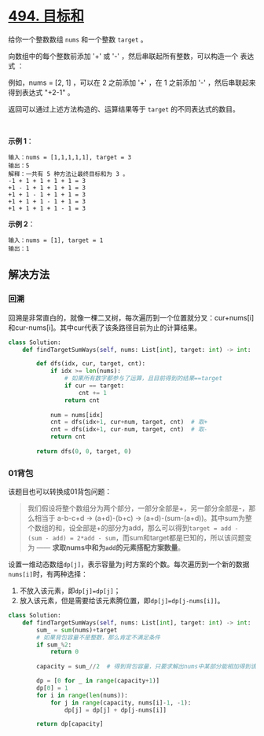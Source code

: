 # [494. 目标和](https://leetcode-cn.com/problems/target-sum/)

给你一个整数数组 `nums` 和一个整数 `target` 。

向数组中的每个整数前添加 '+' 或 '-' ，然后串联起所有整数，可以构造一个 表达式 ：

例如，nums = [2, 1] ，可以在 2 之前添加 '+' ，在 1 之前添加 '-' ，然后串联起来得到表达式 "+2-1" 。

返回可以通过上述方法构造的、运算结果等于 `target` 的不同表达式的数目。

 

**示例 1**：
```
输入：nums = [1,1,1,1,1], target = 3
输出：5
解释：一共有 5 种方法让最终目标和为 3 。
-1 + 1 + 1 + 1 + 1 = 3
+1 - 1 + 1 + 1 + 1 = 3
+1 + 1 - 1 + 1 + 1 = 3
+1 + 1 + 1 - 1 + 1 = 3
+1 + 1 + 1 + 1 - 1 = 3
```

**示例 2**：
```
输入：nums = [1], target = 1
输出：1
```

## 解决方法

### 回溯

回溯是非常直白的，就像一棵二叉树，每次遍历到一个位置就分叉：cur+nums[i]和cur-nums[i]。其中cur代表了该条路径目前为止的计算结果。


```py
class Solution:
    def findTargetSumWays(self, nums: List[int], target: int) -> int:

        def dfs(idx, cur, target, cnt):
            if idx >= len(nums):
                # 如果所有数字都参与了运算，且目前得到的结果==target
                if cur == target:
                    cnt += 1
                return cnt
            
            num = nums[idx]
            cnt = dfs(idx+1, cur+num, target, cnt)  # 取+
            cnt = dfs(idx+1, cur-num, target, cnt)  # 取-
            return cnt
        
        return dfs(0, 0, target, 0)
```

### 01背包

该题目也可以转换成01背包问题：

> 我们假设将整个数组分为两个部分，一部分全部是+，另一部分全部是-，那么相当于 a-b-c+d &rarr; (a+d)-(b+c) &rarr; (a+d)-(sum-(a+d))。其中sum为整个数组的和，设全部是+的部分为add，那么可以得到`target = add - (sum - add) = 2*add - sum`，而sum和target都是已知的，所以该问题变为 —— **求取nums中和为`add`的元素搭配方案数量**。

设置一维动态数组`dp[j]`，表示容量为`j`时方案的个数。每次遍历到一个新的数据`nums[i]`时，有两种选择：
1. 不放入该元素，即`dp[j]=dp[j]`；
2. 放入该元素，但是需要给该元素腾位置，即`dp[j]=dp[j-nums[i]]`。

```py
class Solution:
    def findTargetSumWays(self, nums: List[int], target: int) -> int:
        sum_ = sum(nums)+target
        # 如果背包容量不是整数，那么肯定不满足条件
        if sum_%2:
            return 0
        
        capacity = sum_//2  # 得到背包容量，只要求解出nums中某部分能相加得到该容量的不同表达式数目即可

        dp = [0 for _ in range(capacity+1)]
        dp[0] = 1
        for i in range(len(nums)):
            for j in range(capacity, nums[i]-1, -1):
                dp[j] = dp[j] + dp[j-nums[i]]

        return dp[capacity]
```